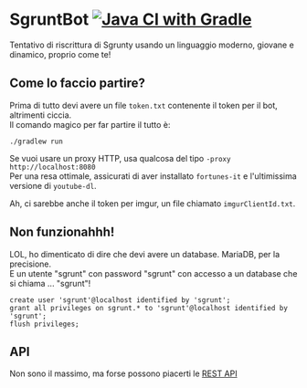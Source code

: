 # SgruntBot [![Java CI with Gradle](https://github.com/ggiambo/SgruntBot/actions/workflows/gradle.yml/badge.svg)](https://github.com/ggiambo/SgruntBot/actions/workflows/gradle.yml)
Tentativo di riscrittura di Sgrunty usando un linguaggio moderno, giovane e dinamico, proprio come te!
## Come lo faccio partire?
Prima di tutto devi avere un file `token.txt` contenente il token per il bot, altrimenti ciccia.\
Il comando magico per far partire il tutto è:
```shell
./gradlew run
```

Se vuoi usare un proxy HTTP, usa qualcosa del tipo `-proxy http://localhost:8080`\
Per una resa ottimale, assicurati di aver installato `fortunes-it` e l'ultimissima versione di `youtube-dl`.

Ah, ci sarebbe anche il token per imgur, un file chiamato `imgurClientId.txt`. 

## Non funzionahhh!
LOL, ho dimenticato di dire che devi avere un database. MariaDB, per la precisione.\
E un utente "sgrunt" con password "sgrunt" con accesso a un database che si chiama ... "sgrunt"!
```mariadb
create user 'sgrunt'@localhost identified by 'sgrunt';
grant all privileges on sgrunt.* to 'sgrunt'@localhost identified by 'sgrunt';
flush privileges;
```

## API
Non sono il massimo, ma forse possono piacerti le [REST API](http://localhost:8081/sgrunty/swagger-ui/index.html)
